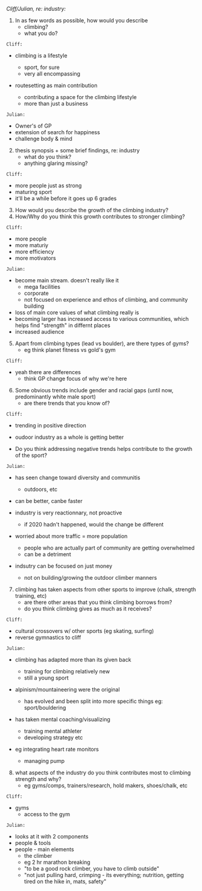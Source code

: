 *Cliff/Julian, re: industry:*
1. In as few words as possible, how would you describe
    - climbing?
    - what you do?

`Cliff:`
- climbing is a lifestyle 
    - sport, for sure
    - very all encompassing

- routesetting as main contribution
    - contributing a space for the climbing lifestyle
    - more than just a business

`Julian:`
- Owner's of GP
- extension of search for happiness
- challenge body & mind

2. thesis synopsis + some brief findings, re: industry
    - what do you think?
    - anything glaring missing?

`Cliff:`
- more people just as strong
- maturing sport
- it'll be a while before it goes up 6 grades

3. How would you describe the growth of the climbing industry?
4. How/Why do you think this growth contributes to stronger climbing?

`Cliff:`
- more people
- more maturiy
- more efficiency
- more motivators

`Julian:`
- become main stream. doesn't really like it
    - mega facilities
    - corporate
    - not focused on experience and ethos of climbing, and community building
- loss of main core values of what climbing really is
- becoming larger has increased access to various communities, which helps find "strength" in differnt places
- increased audience

5. Apart from climbing types (lead vs boulder), are there types of gyms?
    - eg think planet fitness vs gold's gym

`Cliff:`
- yeah there are differences
    - think GP
    change focus of why we're here

6. Some obvious trends include gender and racial gaps (until now, predominantly white male sport)
    - are there trends that you know of?

`Cliff:`
- trending in positive direction
- oudoor industry as a whole is getting better

- Do you think addressing negative trends helps contribute to the growth of the sport?

`Julian:`
- has seen change toward diversity and communitis
    - outdoors, etc
- can be better, canbe faster
- industry is very reactionnary, not proactive
    - if 2020 hadn't happened, would the change be different

- worried about more traffic = more population
    - people who are actually part of community are getting overwhelmed
    - can be a detriment

- indsutry can be focused on just money
    - not on building/growing the outdoor climber manners

7. climbing has taken aspects from other sports to improve (chalk, strength training, etc)
    - are there other areas that you think climbing borrows from?
    - do you think climbing gives as much as it receives?

`Cliff:`
- cultural crossovers w/ other sports (eg skating, surfing)
- reverse gymnastics to cliff

`Julian:`
- climbing has adapted more than its given back
    - training for climbing relatively new
    - still a young sport

- alpinism/mountaineering were the original
    - has evolved and been split into more specific things eg: sport/bouldering

- has taken mental coaching/visualizing 
    - training mental athleter
    - developing strategy etc
- eg integrating heart rate monitors 
    - managing pump

8. what aspects of the industry do you think contributes most to climbing strength and why?
    - eg gyms/comps, trainers/research, hold makers, shoes/chalk, etc

`Cliff:`
- gyms
    - access to the gym

`Julian:`
- looks at it with 2 components
- people & tools
- people - main elements
    - the climber
    - eg 2 hr marathon breaking
    - "to be a good rock climber, you have to climb outside"
    - "not just pulling hard, crimping - its everything; nutrition, getting tired on the hike in, mats, safety"